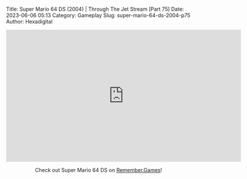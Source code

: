 Title: Super Mario 64 DS (2004) | Through The Jet Stream [Part 75]
Date: 2023-06-06 05:13
Category: Gameplay
Slug: super-mario-64-ds-2004-p75
Author: Hexadigital

<center><iframe src="https://www.youtube.com/embed/Ko_eYohukhQ?feature=oembed" allow="accelerometer; autoplay; encrypted-media; gyroscope; picture-in-picture" width="640" height="360" frameborder="0"></iframe>

Check out Super Mario 64 DS on [Remember.Games](https://remember.games/game/2250/super-mario-64-ds/)!</center>